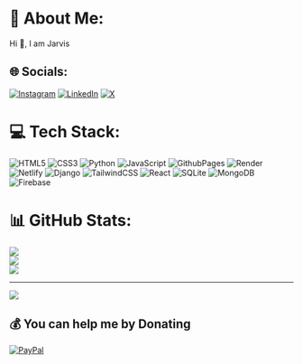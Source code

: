 <!--

- 👋 Hi, I’m Jarvis
- 👀 I’m a frontend web developer
- 🏁️ Striving to the top 1% developer
- 🌱 I’m leveling my backend skills with django under #30daysofdjango
- 💞️ Lets connect and learn
- -->
<!---
dotjarvis/dotjarvis is a ✨ special ✨ repository because its `README.md` (this file) appears on your GitHub profile.
You can click the Preview link to take a look at your changes.
--->
# 💫 About Me:
Hi 👋, I am Jarvis 


## 🌐 Socials:
[![Instagram](https://img.shields.io/badge/Instagram-%23E4405F.svg?logo=Instagram&logoColor=white)](https://instagram.com/jarvis_codes) [![LinkedIn](https://img.shields.io/badge/LinkedIn-%230077B5.svg?logo=linkedin&logoColor=white)](https://linkedin.com/in/ochieng-jarvis) [![X](https://img.shields.io/badge/X-black.svg?logo=X&logoColor=white)](https://x.com/codeslowlearner) 

# 💻 Tech Stack:
![HTML5](https://img.shields.io/badge/html5-%23E34F26.svg?style=for-the-badge&logo=html5&logoColor=white) ![CSS3](https://img.shields.io/badge/css3-%231572B6.svg?style=for-the-badge&logo=css3&logoColor=white) ![Python](https://img.shields.io/badge/python-3670A0?style=for-the-badge&logo=python&logoColor=ffdd54) ![JavaScript](https://img.shields.io/badge/javascript-%23323330.svg?style=for-the-badge&logo=javascript&logoColor=%23F7DF1E) ![GithubPages](https://img.shields.io/badge/github%20pages-121013?style=for-the-badge&logo=github&logoColor=white) ![Render](https://img.shields.io/badge/Render-%46E3B7.svg?style=for-the-badge&logo=render&logoColor=white) ![Netlify](https://img.shields.io/badge/netlify-%23000000.svg?style=for-the-badge&logo=netlify&logoColor=#00C7B7) ![Django](https://img.shields.io/badge/django-%23092E20.svg?style=for-the-badge&logo=django&logoColor=white) ![TailwindCSS](https://img.shields.io/badge/tailwindcss-%2338B2AC.svg?style=for-the-badge&logo=tailwind-css&logoColor=white) ![React](https://img.shields.io/badge/react-%2320232a.svg?style=for-the-badge&logo=react&logoColor=%2361DAFB) ![SQLite](https://img.shields.io/badge/sqlite-%2307405e.svg?style=for-the-badge&logo=sqlite&logoColor=white) ![MongoDB](https://img.shields.io/badge/MongoDB-%234ea94b.svg?style=for-the-badge&logo=mongodb&logoColor=white) ![Firebase](https://img.shields.io/badge/Firebase-039BE5?style=for-the-badge&logo=Firebase&logoColor=white)
# 📊 GitHub Stats:
![](https://github-readme-stats.vercel.app/api?username=dotjarvis&theme=dark&hide_border=false&include_all_commits=false&count_private=false)<br/>
![](https://github-readme-streak-stats.herokuapp.com/?user=dotjarvis&theme=dark&hide_border=false)<br/>
![](https://github-readme-stats.vercel.app/api/top-langs/?username=dotjarvis&theme=dark&hide_border=false&include_all_commits=false&count_private=false&layout=compact)

---
[![](https://visitcount.itsvg.in/api?id=dotjarvis&icon=0&color=0)](https://visitcount.itsvg.in)

  ## 💰 You can help me by Donating
  [![PayPal](https://img.shields.io/badge/PayPal-00457C?style=for-the-badge&logo=paypal&logoColor=white)](https://paypal.me/jarvisocheing2018@gmail.com) 

  
<!-- Proudly created with GPRM ( https://gprm.itsvg.in ) -->
